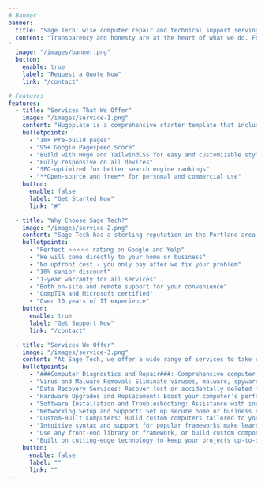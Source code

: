 ```yaml
---
# Banner
banner:
  title: "Sage Tech: wise computer repair and technical support serving the Portland, Oregon metro area"
  content: "Transparency and honesty are at the heart of what we do. From the initial quote to the final fix, we ensure our clients know exactly what to expect with no hidden costs or surprises. Our straightforward approach has earned us a reputation for reliability and trustworthiness, making us the go-to choice for residential and small business customers alike.
"
  image: "/images/banner.png"
  button:
    enable: true
    label: "Request a Quote Now"
    link: "/contact"

# Features
features:
  - title: "Services That We Offer"
    image: "/images/service-1.png"
    content: "Hugoplate is a comprehensive starter template that includes everything you need to get started with your Hugo project. What's Included in Hugoplate"
    bulletpoints:
      - "10+ Pre-build pages"
      - "95+ Google Pagespeed Score"
      - "Build with Hugo and TailwindCSS for easy and customizable styling"
      - "Fully responsive on all devices"
      - "SEO-optimized for better search engine rankings"
      - "**Open-source and free** for personal and commercial use"
    button:
      enable: false
      label: "Get Started Now"
      link: "#"

  - title: "Why Choose Sage Tech?"
    image: "/images/service-2.png"
    content: "Sage Tech has a sterling reputation in the Portland area. See what separates us from the rest:"
    bulletpoints:
      - "Perfect ⭐⭐⭐⭐⭐ rating on Google and Yelp"
      - "We will come directly to your home or business"
      - "No upfront cost - you only pay after we fix your problem"
      - "10% senior discount"
      - "1-year warranty for all services"
      - "Both on-site and remote support for your convenience"
      - "CompTIA and Microsoft certified"
      - "Over 10 years of IT experience"
    button:
      enable: true
      label: "Get Support Now"
      link: "/contact"

  - title: "Services We Offer"
    image: "/images/service-3.png"
    content: "At Sage Tech, we offer a wide range of services to take care of all our customers' devices:"
    bulletpoints:
      - "###Computer Diagnostics and Repair###: Comprehensive computer diagnostics to identify and repair issues such as slow performance, error messages, and hardware malfunctions. Whether it’s a desktop or laptop, our experts troubleshoot and fix problems to get your device running smoothly again."
	  - "Virus and Malware Removal: Eliminate viruses, malware, spyware, and ransomware that compromise your system’s security and performance. We also provide antivirus installation and advice on best practices to protect your devices."
	  - "Data Recovery Services: Recover lost or accidentally deleted files from hard drives, SSDs, USB drives, and other storage devices. We specialize in retrieving data from corrupted or damaged hardware."
	  - "Hardware Upgrades and Replacement: Boost your computer’s performance with hardware upgrades like adding RAM, replacing a hard drive with an SSD, or upgrading your graphics card. We also perform repairs or replacements for damaged components."
	  - "Software Installation and Troubleshooting: Assistance with installing, configuring, and troubleshooting software for optimal performance. We handle operating systems, productivity tools, and specialized applications."
      - "Networking Setup and Support: Set up secure home or business networks, including Wi-Fi configuration, router setup, and troubleshooting connectivity issues. We also optimize networks for better speed and security."
      - "Custom-Built Computers: Build custom computers tailored to your needs, whether for gaming, video editing, or business applications. We provide expert advice and assemble high-performance PCs."
      - "Intuitive syntax and support for popular frameworks make learning and using Hugo a breeze."
      - "Use any front-end library or framework, or build custom components, for any project size."
      - "Built on cutting-edge technology to keep your projects up-to-date with the latest web standards."
    button:
      enable: false
      label: ""
      link: ""
---
```

